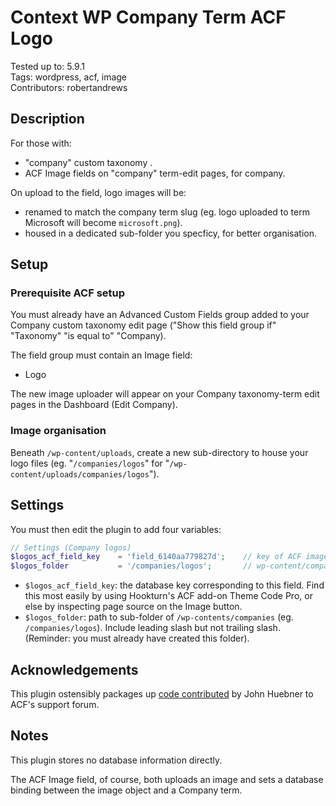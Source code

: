 # Context WP Company Term ACF Logo

Tested up to: 5.9.1  
Tags: wordpress, acf, image  
Contributors: robertandrews  

## Description

For those with:

* "company" custom taxonomy  .
* ACF Image fields on "company" term-edit pages, for company.

On upload to the field, logo images will be:

* renamed to match the company term slug (eg. logo uploaded to term Microsoft will become `microsoft.png`).
* housed in a dedicated sub-folder you specficy, for better organisation.

## Setup

### Prerequisite ACF setup

You must already have an Advanced Custom Fields group added to your Company custom taxonomy edit page ("Show this field group if" "Taxonomy" "is equal to" "Company).

The field group must contain an Image field:

* Logo

The new image uploader will appear on your Company taxonomy-term edit pages in the Dashboard (Edit Company).

### Image organisation

Beneath `/wp-content/uploads`, create a new sub-directory to house your logo files (eg. "`/companies/logos`" for "`/wp-content/uploads/companies/logos`").

## Settings

You must then edit the plugin to add four variables:

```PHP
// Settings (Company logos)
$logos_acf_field_key    = 'field_6140aa779827d';    // key of ACF image field storing Company logos
$logos_folder           = '/companies/logos';       // wp-content/companies/{sub-folder}
```

* `$logos_acf_field_key`: the database key corresponding to this field. Find this most easily by using Hookturn's ACF add-on Theme Code Pro, or else by inspecting page source on the Image button.
* `$logos_folder`: path to sub-folder of `/wp-contents/companies` (eg. `/companies/logos`). Include leading slash but not trailing slash. (Reminder: you must already have created this folder).

## Acknowledgements

This plugin ostensibly packages up [code contributed](https://support.advancedcustomfields.com/forums/topic/change-file-upload-path-for-one-specific-field/) by John Huebner to ACF's support forum.

## Notes

This plugin stores no database information directly.

The ACF Image field, of course, both uploads an image and sets a database binding between the image object and a Company term.
